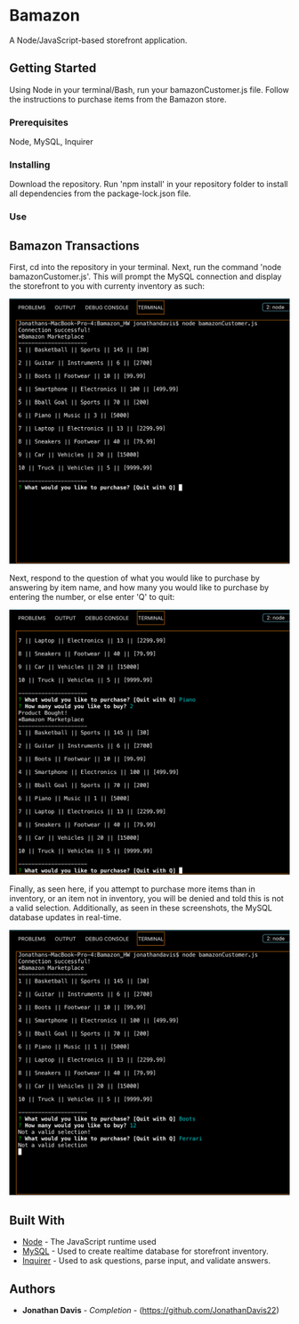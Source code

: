 # Bamazon

A Node/JavaScript-based storefront application.

## Getting Started

Using Node in your terminal/Bash, run your bamazonCustomer.js file. Follow the instructions to purchase items from the Bamazon store.

### Prerequisites

Node, MySQL, Inquirer

### Installing

Download the repository. Run 'npm install' in your repository folder to install all dependencies from the package-lock.json file.

### Use

## Bamazon Transactions

First, cd into the repository in your terminal. Next, run the command 'node bamazonCustomer.js'. This will prompt the MySQL connection
and display the storefront to you with currenty inventory as such:

![Connection/Display](https://raw.githubusercontent.com/JonathanDavis22/Bamazon/master/Images/Screen%20Shot%202019-01-12%20at%209.19.09%20PM.png "Connection/Display")

Next, respond to the question of what you would like to purchase by answering by item name, and how many you would like to purchase
by entering the number, or else enter 'Q' to quit:

![Purchase](https://raw.githubusercontent.com/JonathanDavis22/Bamazon/master/Images/Screen%20Shot%202019-01-12%20at%209.19.44%20PM.png "Purchase")

Finally, as seen here, if you attempt to purchase more items than in inventory, or an item not in inventory, you will be denied and 
told this is not a valid selection. Additionally, as seen in these screenshots, the MySQL database updates in real-time.

![Denial](https://raw.githubusercontent.com/JonathanDavis22/Bamazon/master/Images/Screen%20Shot%202019-01-12%20at%209.20.29%20PM.png "Denial")

## Built With

* [Node](https://nodejs.org/api/http.html) - The JavaScript runtime used
* [MySQL](https://www.mysql.com/) - Used to create realtime database for storefront inventory.
* [Inquirer](https://www.npmjs.com/package/inquirer) - Used to ask questions, parse input, and validate answers.

## Authors

* **Jonathan Davis** - *Completion* - (https://github.com/JonathanDavis22)
